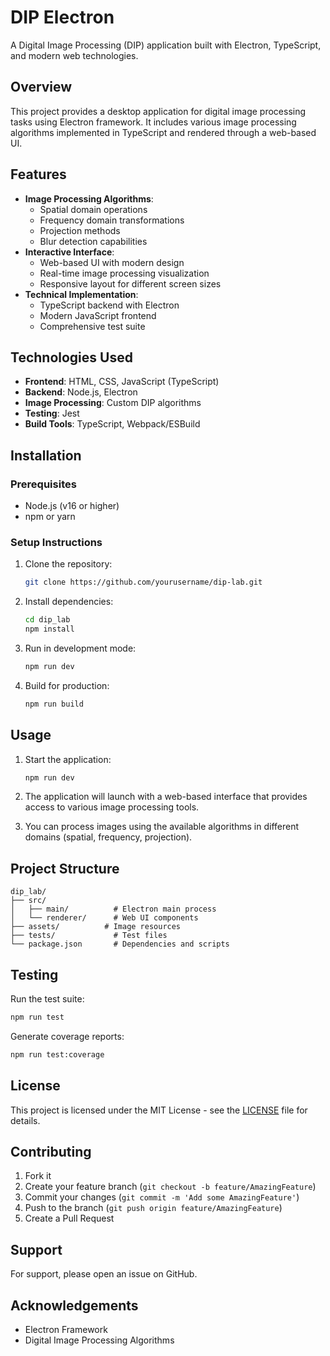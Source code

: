 # DIP Electron

A Digital Image Processing (DIP) application built with Electron, TypeScript, and modern web technologies.

## Overview

This project provides a desktop application for digital image processing tasks using Electron framework. It includes various image processing algorithms implemented in TypeScript and rendered through a web-based UI.

## Features

- **Image Processing Algorithms**: 
  - Spatial domain operations
  - Frequency domain transformations  
  - Projection methods
  - Blur detection capabilities
- **Interactive Interface**: 
  - Web-based UI with modern design
  - Real-time image processing visualization
  - Responsive layout for different screen sizes
- **Technical Implementation**:
  - TypeScript backend with Electron
  - Modern JavaScript frontend
  - Comprehensive test suite

## Technologies Used

- **Frontend**: HTML, CSS, JavaScript (TypeScript)
- **Backend**: Node.js, Electron
- **Image Processing**: Custom DIP algorithms
- **Testing**: Jest
- **Build Tools**: TypeScript, Webpack/ESBuild

## Installation

### Prerequisites

- Node.js (v16 or higher)
- npm or yarn

### Setup Instructions

1. Clone the repository:
   ```bash
   git clone https://github.com/yourusername/dip-lab.git
   ```

2. Install dependencies:
   ```bash
   cd dip_lab
   npm install
   ```

3. Run in development mode:
   ```bash
   npm run dev
   ```

4. Build for production:
   ```bash
   npm run build
   ```

## Usage

1. Start the application:
   ```bash
   npm run dev
   ```

2. The application will launch with a web-based interface that provides access to various image processing tools.

3. You can process images using the available algorithms in different domains (spatial, frequency, projection).

## Project Structure

```
dip_lab/
├── src/
│   ├── main/          # Electron main process
│   └── renderer/      # Web UI components  
├── assets/          # Image resources
├── tests/             # Test files
└── package.json       # Dependencies and scripts
```

## Testing

Run the test suite:
```bash
npm run test
```

Generate coverage reports:
```bash
npm run test:coverage
```

## License

This project is licensed under the MIT License - see the [LICENSE](LICENSE) file for details.

## Contributing

1. Fork it
2. Create your feature branch (`git checkout -b feature/AmazingFeature`)
3. Commit your changes (`git commit -m 'Add some AmazingFeature'`)
4. Push to the branch (`git push origin feature/AmazingFeature`)
5. Create a Pull Request

## Support

For support, please open an issue on GitHub.

## Acknowledgements

- Electron Framework
- Digital Image Processing Algorithms